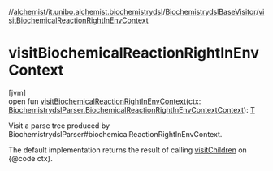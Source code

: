 //[alchemist](../../../index.md)/[it.unibo.alchemist.biochemistrydsl](../index.md)/[BiochemistrydslBaseVisitor](index.md)/[visitBiochemicalReactionRightInEnvContext](visit-biochemical-reaction-right-in-env-context.md)

# visitBiochemicalReactionRightInEnvContext

[jvm]\
open fun [visitBiochemicalReactionRightInEnvContext](visit-biochemical-reaction-right-in-env-context.md)(ctx: [BiochemistrydslParser.BiochemicalReactionRightInEnvContextContext](../-biochemistrydsl-parser/-biochemical-reaction-right-in-env-context-context/index.md)): [T](../../it.unibo.alchemist.model.implementations.conditions/-generic-molecule-present/index.md)

Visit a parse tree produced by BiochemistrydslParser#biochemicalReactionRightInEnvContext. 

The default implementation returns the result of calling [visitChildren](index.md#668592954%2FFunctions%2F-267951372) on {@code ctx}.
